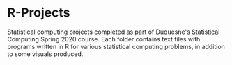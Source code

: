 # R-Projects

Statistical computing projects completed as part of Duquesne's Statistical Computing Spring 2020 course.
Each folder contains text files with programs written in R for various statistical computing problems, in addition to some visuals produced.
